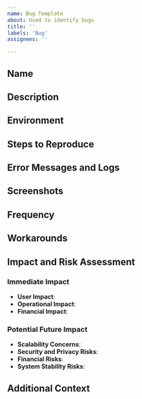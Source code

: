 ```yaml
---
name: Bug Template
about: Used to identify bugs
title: ''
labels: 'Bug'
assignees: ''

---
```


## Name
<!-- Include the name of the feature or component where you found the bug. -->

## Description
<!-- Provide a detailed description of the bug. Provide what the expected behavior was versus what you observed. -->

<!--
Severity: Add one of the following tags to classify the severity of the bug
"severity: critical": Causes failure of job processing, data corruption, system outage, or severe security vulnerability.
"severity: high": Significantly impacts performance or functionality, with no reasonable workaround.
"severity: medium": Impacts functionality with a reasonable workaround available, minor security concerns.
"severity: low": Minor issues not affecting core functionality or performance.>
-->
  
## Environment
<add details>

## Steps to Reproduce
<!-- Describe the steps you took before you encountered the bug, with as much details as possible. -->

## Error Messages and Logs
<add details>
  
## Screenshots
<add screenshots>

## Frequency
<add details>

## Workarounds
<add details>
  
## Impact and Risk Assessment
### Immediate Impact
- **User Impact**: <!-- Estimate the number of users currently affected. -->
- **Operational Impact**: <!-- Describe the current effect on operations, including system performance and job processing. -->
- **Financial Impact**: <!-- Estimate the immediate financial impact, if applicable. -->

### Potential Future Impact
- **Scalability Concerns**: <!-- Potential issues as the system scales or database grows. -->
- **Security and Privacy Risks**: <!-- Outline any potential risks to data security or user privacy. -->
- **Financial Risks**: <!-- Highlight future financial risks, such as unauthorized access to paid resources. -->
- **System Stability Risks**: <!-- Discuss the potential for this bug to cause system-wide failures or crashes. -->

## Additional Context
<add details>
